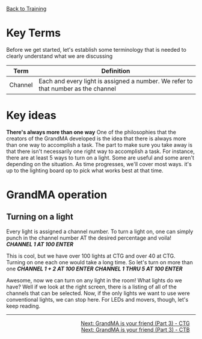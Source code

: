<!-- TITLE: 202 - GrandMA is your Friend (Part 1) -->
<!-- SUBTITLE: At CT, we use the GrandMA lighting console as the primary desk to control lights -->

[Back to Training](/lights/training)

# Key Terms
Before we get started, let's establish some terminology that is needed to clearly understand what we are discussing

| Term | Definition |
| --- | --- |
| Channel | Each and every light is assigned a number. We refer to that number as the channel |

# Key ideas
**There's always more than one way**
One of the philosophies that the creators of the GrandMA developed is the idea that there is always more than one way to accomplish a task. The part to make sure you take away is that there isn't necessarily one right way to accomplish a task. For instance, there are at least 5 ways to turn on a light. Some are useful and some aren't depending on the situation. As time progresses, we'll cover most ways. it's up to the lighting board op to pick what works best at that time.

# GrandMA operation
## Turning on a light
Every light is assigned a channel number. To turn a light on, one can simply punch in the channel number AT the desired percentage and voila!
***CHANNEL 1 AT 100 ENTER***

This is cool, but we have over 100 lights at CTG and over 40 at CTG. Turning on one each one would take a long time. So let's turn on more than one
***CHANNEL 1 + 2 AT 100 ENTER***
***CHANNEL 1 THRU 5 AT 100 ENTER***

Awesome, now we can turn on any light in the room! What lights do we have? Well if we look at the right screen, there is a listing of all of the channels that can be selected.
Now, if the only lights we want to use were conventional lights, we can stop here. For LEDs and movers, though, let's keep reading.

---

<div style="text-align:right"><a href="/lights/training-pages/203g">Next: GrandMA is your friend (Part 3) - CTG</a>&nbsp;&nbsp;&nbsp;&nbsp;</div>
<div style="text-align:right"><a href="/lights/training-pages/203b">Next: GrandMA is your friend (Part 3) - CTB</a>&nbsp;&nbsp;&nbsp;&nbsp;</div>